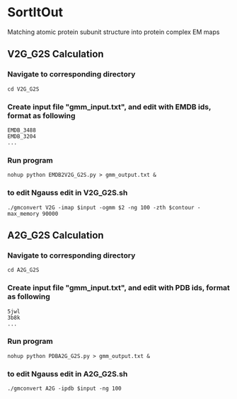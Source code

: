 # SortItOut
Matching atomic protein subunit structure into protein complex EM maps



## V2G_G2S Calculation

### Navigate to corresponding directory
```
cd V2G_G2S
```

### Create input file "gmm_input.txt", and edit with EMDB ids, format as following
```
EMDB_3488
EMDB_3204
...
```

### Run program
```
nohup python EMDB2V2G_G2S.py > gmm_output.txt &
```

### to edit Ngauss edit in V2G_G2S.sh
```
./gmconvert V2G -imap $input -ogmm $2 -ng 100 -zth $contour -max_memory 90000
```



## A2G_G2S Calculation

### Navigate to corresponding directory
```
cd A2G_G2S
```

### Create input file "gmm_input.txt", and edit with PDB ids, format as following
```
5jwl
3b8k
...
```

### Run program
```
nohup python PDBA2G_G2S.py > gmm_output.txt &
```
### to edit Ngauss edit in A2G_G2S.sh
```
./gmconvert A2G -ipdb $input -ng 100
```

